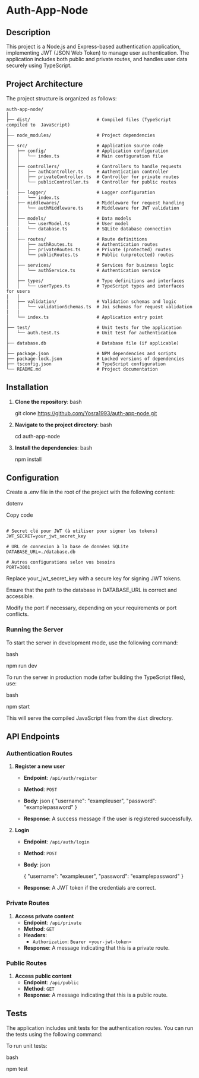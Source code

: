 # Auth-App-Node

## Description
This project is a Node.js and Express-based authentication application, implementing JWT (JSON Web Token) to manage user authentication. The application includes both public and private routes, and handles user data securely using TypeScript.

## Project Architecture

The project structure is organized as follows:


```
auth-app-node/
│
├── dist/                         # Compiled files (TypeScript compiled to  JavaScript)     
│
├── node_modules/                 # Project dependencies    
│
├── src/                          # Application source code   
│   ├── config/                   # Application configuration   
│   │   └── index.ts              # Main configuration file   
│   │
│   ├── controllers/              # Controllers to handle requests   
│   │   ├── authController.ts     # Authentication controller   
│   │   ├── privateController.ts  # Controller for private routes   
│   │   └── publicController.ts   # Controller for public routes   
│   │
|   ├── logger/                   # Logger configuration
|   |   └── index.ts 
│   ├── middlewares/              # Middleware for request handling   
│   │   └── authMiddleware.ts     # Middleware for JWT validation   
│   │
│   ├── models/                   # Data models   
│   │   └── userModel.ts          # User model  
|   |   └── database.ts           # SQLite database connection 
│   │
│   ├── routes/                   # Route definitions  
│   │   ├── authRoutes.ts         # Authentication routes  
│   │   ├── privateRoutes.ts      # Private (protected) routes
│   │   └── publicRoutes.ts       # Public (unprotected) routes
│   │
│   ├── services/                 # Services for business logic
│   │   └── authService.ts        # Authentication service
│   │
│   ├── types/                    # Type definitions and interfaces 
│   │   └── userTypes.ts          # TypeScript types and interfaces for users 
|   |
|   ├── validation/               # Validation schemas and logic  
│   │   └── validationSchemas.ts  # Joi schemas for request validation
|   |                             
│   └── index.ts                  # Application entry point
│
├── test/                         # Unit tests for the application
│   └── auth.test.ts              # Unit test for authentication
│
├── database.db                   # Database file (if applicable)
│
├── package.json                  # NPM dependencies and scripts
├── package-lock.json             # Locked versions of dependencies
├── tsconfig.json                 # TypeScript configuration
└── README.md                     # Project documentation
```

## Installation

1. **Clone the repository**:
   bash

   git clone https://github.com/Yosra1993/auth-app-node.git
   
2. **Navigate to the project directory**:
   bash

   cd auth-app-node
   
3. **Install the dependencies**:
   bash

   npm install


## Configuration
Create a .env file in the root of the project with the following content:

dotenv

Copy code

```

# Secret clé pour JWT (à utiliser pour signer les tokens)
JWT_SECRET=your_jwt_secret_key

# URL de connexion à la base de données SQLite
DATABASE_URL=./database.db

# Autres configurations selon vos besoins
PORT=3001

```

Replace your_jwt_secret_key with a secure key for signing JWT tokens.

Ensure that the path to the database in DATABASE_URL is correct and accessible.

Modify the port if necessary, depending on your requirements or port conflicts.


### Running the Server

To start the server in development mode, use the following command:

bash

npm run dev

To run the server in production mode (after building the TypeScript files), use:

bash

npm start

This will serve the compiled JavaScript files from the `dist` directory.

## API Endpoints

### Authentication Routes

1. **Register a new user**
   - **Endpoint**: `/api/auth/register`
   - **Method**: `POST`
   - **Body**:
     json
     {
       "username": "exampleuser",
       "password": "examplepassword"
     }
     
   - **Response**: A success message if the user is registered successfully.

2. **Login**
   - **Endpoint**: `/api/auth/login`
   - **Method**: `POST`
   - **Body**:
     json

     {
       "username": "exampleuser",
       "password": "examplepassword"
     }
     
   - **Response**: A JWT token if the credentials are correct.

### Private Routes

1. **Access private content**
   - **Endpoint**: `/api/private`
   - **Method**: `GET`
   - **Headers**:
     - `Authorization`: `Bearer <your-jwt-token>`
   - **Response**: A message indicating that this is a private route.

### Public Routes

1. **Access public content**
   - **Endpoint**: `/api/public`
   - **Method**: `GET`
   - **Response**: A message indicating that this is a public route.

## Tests

The application includes unit tests for the authentication routes. You can run the tests using the following command:

To run unit tests:

bash

npm test





